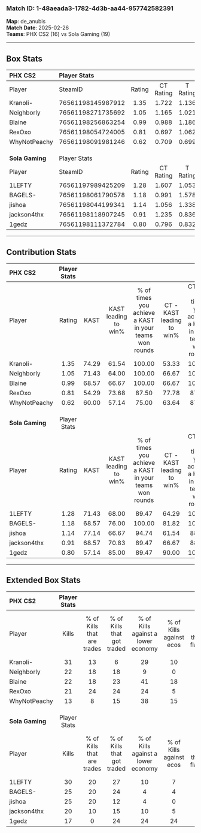 ### Match ID: 1-48aeada3-1782-4d3b-aa44-957742582391  
**Map**: de_anubis  
**Match Date**: 2025-02-26  
**Teams**: PHX CS2 (16) vs Sola Gaming (19)  

---  

## Box Stats  

| **PHX CS2**     | Player Stats      |        |           |          |       |      |       |         |        |      |     |
| :- | :- | :-: | :-: | :-: | :-: | :-: | :-: | :-: | :-: | :-: | :-: |
| Player          | SteamID           | Rating | CT Rating | T Rating | KAST  | ADR  | Kills | Assists | Deaths | K/D  | HS% |
| Kranoli-        | 76561198145987912 |  1.35  |   1.722   |  1.136   | 74.29 | 93.1 |  31   |   10    |   23   | 1.35 | 58  |
| Neighborly      | 76561198271735692 |  1.05  |   1.165   |  1.021   | 71.43 | 55.7 |  22   |    1    |   17   | 1.29 | 40  |
| Blaine          | 76561198256863254 |  0.99  |   0.988   |  1.186   | 68.57 | 82.0 |  22   |   11    |   27   | 0.81 | 36  |
| RexOxo          | 76561198054724005 |  0.81  |   0.697   |  1.062   | 54.29 | 67.3 |  21   |    6    |   26   | 0.81 | 61  |
| WhyNotPeachy    | 76561198091981246 |  0.62  |   0.709   |  0.699   | 60.00 | 51.6 |  13   |    6    |   25   | 0.52 | 46  |
|                 |                   |        |           |          |       |      |       |         |        |      |     |
|                 |                   |        |           |          |       |      |       |         |        |      |     |
|                 |                   |        |           |          |       |      |       |         |        |      |     |
| **Sola Gaming** | Player Stats      |        |           |          |       |      |       |         |        |      |     |
| Player          | SteamID           | Rating | CT Rating | T Rating | KAST  | ADR  | Kills | Assists | Deaths | K/D  | HS% |
| 1LEFTY          | 76561197989425209 |  1.28  |   1.607   |  1.053   | 71.43 | 91.1 |  30   |    4    |   23   | 1.30 | 66  |
| BAGELS-         | 76561198061790578 |  1.18  |   0.991   |  1.578   | 68.57 | 85.1 |  25   |    7    |   19   | 1.32 | 68  |
| jishoa          | 76561198044199341 |  1.14  |   1.056   |  1.338   | 77.14 | 63.0 |  25   |    5    |   21   | 1.19 | 24  |
| jackson4thx     | 76561198118907245 |  0.91  |   1.235   |  0.836   | 68.57 | 63.4 |  20   |    5    |   24   | 0.83 | 50  |
| 1gedz           | 76561198111372784 |  0.80  |   0.796   |  0.832   | 57.14 | 69.9 |  17   |    9    |   23   | 0.74 | 70  |
---  

## Contribution Stats  

| **PHX CS2**     | Player Stats |       |                      |                                                        |                           |                                                             |                          |                                                            |
| :- | :-: | :-: | :-: | :-: | :-: | :-: | :-: | :-: |
| Player          |    Rating    | KAST  | KAST leading to win% | % of times you achieve a KAST in your teams won rounds | CT - KAST leading to win% | CT - % of times you achieve a KAST in your teams won rounds | T - KAST leading to win% | T - % of times you achieve a KAST in your teams won rounds |
| Kranoli-        |     1.35     | 74.29 |        61.54         |                         100.00                         |           53.33           |                           100.00                            |          72.73           |                           100.00                           |
| Neighborly      |     1.05     | 71.43 |        64.00         |                         100.00                         |           66.67           |                           100.00                            |          61.54           |                           100.00                           |
| Blaine          |     0.99     | 68.57 |        66.67         |                         100.00                         |           66.67           |                           100.00                            |          66.67           |                           100.00                           |
| RexOxo          |     0.81     | 54.29 |        73.68         |                         87.50                          |           77.78           |                            87.50                            |          70.00           |                           87.50                            |
| WhyNotPeachy    |     0.62     | 60.00 |        57.14         |                         75.00                          |           63.64           |                            87.50                            |          50.00           |                           62.50                            |
|                 |              |       |                      |                                                        |                           |                                                             |                          |                                                            |
|                 |              |       |                      |                                                        |                           |                                                             |                          |                                                            |
|                 |              |       |                      |                                                        |                           |                                                             |                          |                                                            |
| **Sola Gaming** | Player Stats |       |                      |                                                        |                           |                                                             |                          |                                                            |
| Player          |    Rating    | KAST  | KAST leading to win% | % of times you achieve a KAST in your teams won rounds | CT - KAST leading to win% | CT - % of times you achieve a KAST in your teams won rounds | T - KAST leading to win% | T - % of times you achieve a KAST in your teams won rounds |
| 1LEFTY          |     1.28     | 71.43 |        68.00         |                         89.47                          |           64.29           |                           100.00                            |          72.73           |                           80.00                            |
| BAGELS-         |     1.18     | 68.57 |        76.00         |                         100.00                         |           81.82           |                           100.00                            |          71.43           |                           100.00                           |
| jishoa          |     1.14     | 77.14 |        66.67         |                         94.74                          |           61.54           |                            88.89                            |          71.43           |                           100.00                           |
| jackson4thx     |     0.91     | 68.57 |        70.83         |                         89.47                          |           66.67           |                            88.89                            |          75.00           |                           90.00                            |
| 1gedz           |     0.80     | 57.14 |        85.00         |                         89.47                          |           90.00           |                           100.00                            |          80.00           |                           80.00                            |
---  

## Extended Box Stats  

| **PHX CS2**     | Player Stats |                            |                            |                                    |                         |                              |                                 |        |                             |                                     |                          |                               |                            |
| :- | :-: | :-: | :-: | :-: | :-: | :-: | :-: | :-: | :-: | :-: | :-: | :-: | :-: |
| Player          |    Kills     | % of Kills that are trades | % of Kills that got traded | % of Kills against a lower economy | % of Kills against ecos | % of Kills that are flawless | % of Kills that are close duels | Deaths | % of Deaths that get traded | % of Deaths against a lower economy | % of Deaths against ecos | % of Deaths that are flawless | % of Deaths that are close |
| Kranoli-        |      31      |             13             |             6              |                 29                 |           10            |              68              |                0                |   23   |             26              |                  4                  |            0             |              52               |             9              |
| Neighborly      |      22      |             18             |             18             |                 9                  |            0            |              64              |               14                |   17   |             18              |                  0                  |            0             |              76               |             0              |
| Blaine          |      22      |             18             |             23             |                 41                 |           18            |              55              |                9                |   27   |             22              |                  7                  |            0             |              52               |             15             |
| RexOxo          |      21      |             24             |             24             |                 24                 |            5            |              67              |                0                |   26   |             15              |                 12                  |            4             |              73               |             4              |
| WhyNotPeachy    |      13      |             8              |             15             |                 38                 |           15            |              62              |                0                |   25   |             20              |                  8                  |            4             |              60               |             12             |
|                 |              |                            |                            |                                    |                         |                              |                                 |        |                             |                                     |                          |                               |                            |
|                 |              |                            |                            |                                    |                         |                              |                                 |        |                             |                                     |                          |                               |                            |
|                 |              |                            |                            |                                    |                         |                              |                                 |        |                             |                                     |                          |                               |                            |
| **Sola Gaming** | Player Stats |                            |                            |                                    |                         |                              |                                 |        |                             |                                     |                          |                               |                            |
| Player          |    Kills     | % of Kills that are trades | % of Kills that got traded | % of Kills against a lower economy | % of Kills against ecos | % of Kills that are flawless | % of Kills that are close duels | Deaths | % of Deaths that get traded | % of Deaths against a lower economy | % of Deaths against ecos | % of Deaths that are flawless | % of Deaths that are close |
| 1LEFTY          |      30      |             20             |             27             |                 10                 |            7            |              80              |                7                |   23   |             13              |                  4                  |            0             |              57               |             4              |
| BAGELS-         |      25      |             20             |             24             |                 4                  |            4            |              68              |               12                |   19   |             11              |                  5                  |            0             |              63               |             5              |
| jishoa          |      25      |             20             |             12             |                 4                  |            0            |              64              |                4                |   21   |             19              |                 10                  |            5             |              86               |             0              |
| jackson4thx     |      20      |             10             |             15             |                 10                 |            5            |              40              |               15                |   24   |             33              |                  8                  |            4             |              67               |             0              |
| 1gedz           |      17      |             0              |             24             |                 24                 |           24            |              53              |                6                |   23   |              4              |                  9                  |            4             |              48               |             13             |
